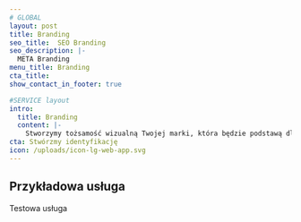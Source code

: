 ```yaml
---
# GLOBAL 
layout: post
title: Branding
seo_title:  SEO Branding
seo_description: |-
  META Branding
menu_title: Branding
cta_title:
show_contact_in_footer: true

#SERVICE layout
intro: 
  title: Branding
  content: |-
    Stworzymy tożsamość wizualną Twojej marki, która będzie podstawą dla rozwoju produktów i usług zapadających w pamięć użytkowników. Będą one nie tylko użyteczne, ale też estetyczne. Pozytywne wrażenie i spójność przekazu będzie kluczem do sukcesu Twojej firmy. 
cta: Stwórzmy identyfikację
icon: /uploads/icon-lg-web-app.svg
---
```

## Przykładowa usługa

Testowa usługa